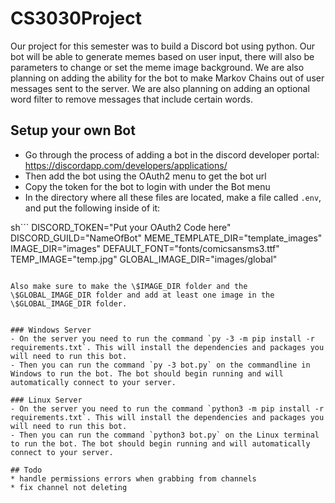 # CS3030Project
Our project for this semester was to build a Discord bot using python. Our bot will be able to generate memes based on user input, there will also be parameters to change or set the meme image background. We are also planning on adding the ability for the bot to make Markov Chains out of user messages sent to the server. We are also planning on adding an optional word filter to remove messages that include certain words.

## Setup your own Bot
- Go through the process of adding a bot in the discord developer portal: https://discordapp.com/developers/applications/
- Then add the bot using the OAuth2 menu to get the bot url
- Copy the token for the bot to login with under the Bot menu
- In the directory where all these files are located, make a file called `.env`, and put the following inside of it:

sh```
DISCORD_TOKEN="Put your OAuth2 Code here"
DISCORD_GUILD="NameOfBot"
MEME_TEMPLATE_DIR="template_images"
IMAGE_DIR="images"
DEFAULT_FONT="fonts/comicsansms3.ttf"
TEMP_IMAGE="temp.jpg"
GLOBAL_IMAGE_DIR="images/global"
```

Also make sure to make the \$IMAGE_DIR folder and the \$GLOBAL_IMAGE_DIR folder and add at least one image in the \$GLOBAL_IMAGE_DIR folder.


### Windows Server
- On the server you need to run the command `py -3 -m pip install -r requirements.txt`. This will install the dependencies and packages you will need to run this bot.
- Then you can run the command `py -3 bot.py` on the commandline in Windows to run the bot. The bot should begin running and will automatically connect to your server.

### Linux Server
- On the server you need to run the command `python3 -m pip install -r requirements.txt`. This will install the dependencies and packages you will need to run this bot.
- Then you can run the command `python3 bot.py` on the Linux terminal to run the bot. The bot should begin running and will automatically connect to your server.

## Todo
* handle permissions errors when grabbing from channels 
* fix channel not deleting
